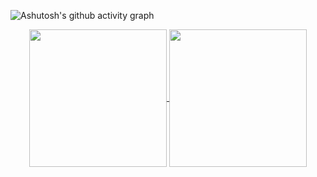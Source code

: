 ![Ashutosh's github activity graph](https://activity-graph.herokuapp.com/graph?username=helivelton&theme=react-dark)
<p align=center>
    <a href="https://github.com/anuraghazra/github-readme-stats" title="Go to Source">
        <img height=220 align="center" src="https://github-readme-stats.vercel.app/api?username=helivelton&count_private=true&show_icons=true&theme=bear">
    </a>
    <a href="https://github.com/anuraghazra/github-readme-stats">
    <img height=220 align="center" src="https://github-readme-stats.vercel.app/api/top-langs/?username=helivelton&bg_color=20232a&title_color=61dafb&icon_color=a960ff&text_color=ffffff" />
  </a>
</p>
<!--
**helivelton/helivelton** is a ✨ _special_ ✨ repository because its `README.md` (this file) appears on your GitHub profile.

Here are some ideas to get you started:

- 🔭 I’m currently working on ...
- 🌱 I’m currently learning ...
- 👯 I’m looking to collaborate on ...
- 🤔 I’m looking for help with ...
- 💬 Ask me about ...
- 📫 How to reach me: ...
- 😄 Pronouns: ...
- ⚡ Fun fact: ...
-->
